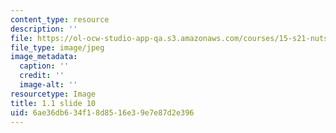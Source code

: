 ```yaml
---
content_type: resource
description: ''
file: https://ol-ocw-studio-app-qa.s3.amazonaws.com/courses/15-s21-nuts-and-bolts-of-business-plans-january-iap-2014/6ae36db634f18d8516e39e7e87d2e396_Slide10.JPG
file_type: image/jpeg
image_metadata:
  caption: ''
  credit: ''
  image-alt: ''
resourcetype: Image
title: 1.1 slide 10
uid: 6ae36db6-34f1-8d85-16e3-9e7e87d2e396
---
```

